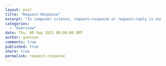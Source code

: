 ```yaml
---
layout: post
title: "Request-Response"
excerpt: "In computer science, request–response or request–reply is one of the basic methods computers use to communicate with each other in a network, in which the first computer sends a request for some data and the second responds to the request."
categories:
  - "Overview"
date: Thu, 09 Sep 2021 00:00:00 GMT
author: gvensan
comments: true
published: true
share: true
permalink: request-response
---
```

